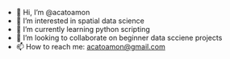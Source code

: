 - 👋 Hi, I’m @acatoamon
- 👀 I’m interested in spatial data science
- 🌱 I’m currently learning python scripting
- 💞️ I’m looking to collaborate on beginner data scciene projects
- 📫 How to reach me: acatoamon@gmail.com

<!---
acatoamon/acatoamon is a ✨ special ✨ repository because its `README.md` (this file) appears on your GitHub profile.
You can click the Preview link to take a look at your changes.
--->
